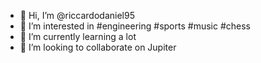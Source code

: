 - 👋 Hi, I’m @riccardodaniel95
- 👀 I’m interested in #engineering #sports #music #chess
- 🌱 I’m currently learning a lot
- 💞️ I’m looking to collaborate on Jupiter

<!---
riccardodaniel95/riccardodaniel95 is a ✨ special ✨ repository because its `README.md` (this file) appears on your GitHub profile.
You can click the Preview link to take a look at your changes.
--->
